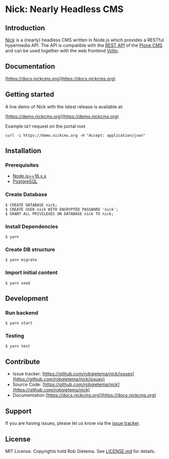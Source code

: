 # Nick: Nearly Headless CMS

## Introduction

[Nick](http://nickcms.org) is a (nearly) headless CMS written in Node.js which provides a RESTful hypermedia API. The API is compatible with the [REST API](https://plonerestapi.readthedocs.io/en/latest/) of the [Plone CMS](http://plone.org) and can be used together with the web frontend [Volto](https://voltocms.com/).

## Documentation

[https://docs.nickcms.org](https://docs.nickcms.org)

## Getting started

A live demo of Nick with the latest release is available at:

[https://demo.nickcms.org](https://demo.nickcms.org)

Example `GET` request on the portal root

    curl -i https://demo.nickcms.org -H "Accept: application/json"

## Installation

### Prerequisites

- [Node.js==16.x.x](https://nodejs.org/)
- [PostgreSQL](https://www.postgresql.org/)

### Create Database

    $ CREATE DATABASE nick;
    $ CREATE USER nick WITH ENCRYPTED PASSWORD 'nick';
    $ GRANT ALL PRIVILEGES ON DATABASE nick TO nick;

### Install Dependencies

    $ yarn

### Create DB structure

    $ yarn migrate

### Import initial content

    $ yarn seed

## Development

### Run backend

    $ yarn start

### Testing

    $ yarn test

## Contribute

- Issue tracker: [https://github.com/robgietema/nick/issues](https://github.com/robgietema/nick/issues)
- Source Code: [https://github.com/robgietema/nick](https://github.com/robgietema/nick)
- Documentation [https://docs.nickcms.org](https://docs.nickcms.org)

## Support

If you are having issues, please let us know via the [issue tracker](https://github.com/robgietema/nick/issues).

## License

MIT License. Copyrights hold Rob Gietema.
See [LICENSE.md](LICENSE.md) for details.

